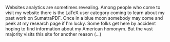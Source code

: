 Websites analytics are sometimes revealing. Among people who come to visit my website there is the LaTeX user category coming to learn about my past work on SumatraPDF. Once in a blue moon somebody may come and peek at my research page if I'm lucky. Some folks get here by accident hoping to find information about my American homonym. But the vast majority visits this site for another reason (...)